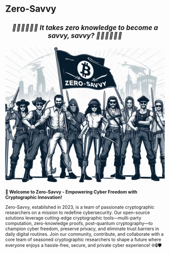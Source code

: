 # Zero-Savvy
## ___***<p align="center"> 🏴‍☠️🏴‍☠️🏴‍☠️ It takes zero knowledge to become a savvy, savvy? 🏴‍☠️🏴‍☠️🏴‍☠️ </p>***___
<img src="https://github.com/zero-savvy/.github/blob/master/profile/Cover_by_Bing_Image_Creator.jpg?raw=true">

__🚀 Welcome to Zero-Savvy - Empowering Cyber Freedom with Cryptographic Innovation!__

Zero-Savvy, established in 2023, is a team of passionate cryptographic researchers on a mission to redefine cybersecurity. Our open-source solutions leverage cutting-edge cryptographic tools—multi-party computation, zero-knowledge proofs, post-quantum cryptography—to champion cyber freedom, preserve privacy, and eliminate trust barriers in daily digital routines. Join our community, contribute, and collaborate with a core team of seasoned cryptographic researchers to shape a future where everyone enjoys a hassle-free, secure, and private cyber experience! 🌐🔒🛡️
